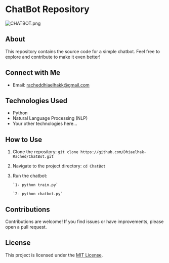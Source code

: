 # ChatBot Repository

![CHATBOT.png](C:\Users\MSI\Desktop\CHATBOT.png)




## About

This repository contains the source code for a simple chatbot. Feel free to explore and contribute to make it even better!

## Connect with Me

- Email: [racheddhiaelhakk@gmail.com](mailto:your-email@gmail.com)

## Technologies Used

- Python
- Natural Language Processing (NLP)
- Your other technologies here...

## How to Use

1. Clone the repository: `git clone https://github.com/Dhiaelhak-Rached/ChatBot.git`
2. Navigate to the project directory: `cd ChatBot`
3. Run the chatbot:
   
       `1- python train.py`
   
       `2- python chatbot.py`

## Contributions

 Contributions are welcome! If you find issues or have improvements, please open a pull request.

## License

This project is licensed under the [MIT License](LICENSE).
